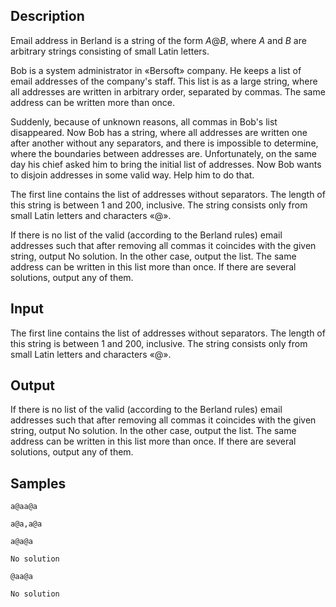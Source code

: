 ## Description

<div><p>Email address in Berland is a string of the form <span class="tex-span"><i>A</i></span>@<span class="tex-span"><i>B</i></span>, where <span class="tex-span"><i>A</i></span> and <span class="tex-span"><i>B</i></span> are arbitrary strings consisting of small Latin letters. </p><p>Bob is a system administrator in «Bersoft» company. He keeps a list of email addresses of the company's staff. This list is as a large string, where all addresses are written in arbitrary order, separated by commas. The same address can be written more than once.</p><p>Suddenly, because of unknown reasons, all commas in Bob's list disappeared. Now Bob has a string, where all addresses are written one after another without any separators, and there is impossible to determine, where the boundaries between addresses are. Unfortunately, on the same day his chief asked him to bring the initial list of addresses. Now Bob wants to disjoin addresses in some valid way. Help him to do that.</p></div><div class="input-specification"><p>The first line contains the list of addresses without separators. The length of this string is between <span class="tex-span">1</span> and <span class="tex-span">200</span>, inclusive. The string consists only from small Latin letters and characters «@».</p></div><div class="output-specification"><p>If there is no list of the valid (according to the Berland rules) email addresses such that after removing all commas it coincides with the given string, output <span class="tex-font-style-tt">No solution</span>. In the other case, output the list. The same address can be written in this list more than once. If there are several solutions, output any of them.</p></div>


## Input

<p>The first line contains the list of addresses without separators. The length of this string is between <span class="tex-span">1</span> and <span class="tex-span">200</span>, inclusive. The string consists only from small Latin letters and characters «@».</p>


## Output

<p>If there is no list of the valid (according to the Berland rules) email addresses such that after removing all commas it coincides with the given string, output <span class="tex-font-style-tt">No solution</span>. In the other case, output the list. The same address can be written in this list more than once. If there are several solutions, output any of them.</p>


## Samples

```input1
a@aa@a

```

```output1
a@a,a@a

```






```input2
a@a@a

```

```output2
No solution

```






```input3
@aa@a

```

```output3
No solution

```



